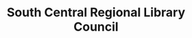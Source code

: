 ---
layout: repo
title: "South Central Regional Library Council"
id: 20470
permalink: repos/20470/
---